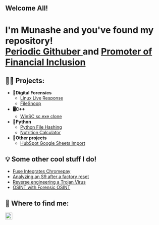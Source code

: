 ## Welcome All!

<h1> I'm Munashe and you've found my repository! <br/><a href="https://github.com/munashez98">Periodic Githuber </a> and  <a href="https://www.chromepay.io/">Promoter of Financial Inclusion</a></h1>

<h2>🧑‍💻 Projects:</h2>

- <b>🔬Digital Forensics</b>
  - [Linux Live Response](https://github.com/munashez98/Linux-Live-Response)
  - [FileSnoop](https://github.com/munashez98/FileSnoop)
- <b>🖥️C++</b>
  - [WinSC sc.exe clone](https://github.com/munashez98/WinSC) 
- <b>🐍Python</b>
  - [Python File Hashing](https://github.com/munashez98/Python-File-Hashing)
  - [Nutrition Calculator](https://github.com/munashez98/Nutrition-Calculator)
- <b>📀Other projects</b>
  - [HubSpot Google Sheets Import](https://github.com/munashez98/Hubspot-Google-Sheets-Import)

<h2>💡 Some other cool stuff I do!</h2>

- [Fuse Integrates Chromepay](https://cointelegraph.com/news/payments-platform-fuse-integrates-chromepay-to-bring-did-services-to-africa)
- [Analyzing an S9 after a factory reset](https://hopedfired.wordpress.com/2024/04/05/analyzing-the-galaxy-s9-post-factory-reset/)
- [Reverse engineering a Trojan Virus](https://hopedfired.wordpress.com/2024/05/13/reverse-engineering-a-trojan-virus/)
- [OSINT with Forensic OSINT](https://hopedfired.wordpress.com/2025/02/13/osint-investigation-with-forensic-osint/)

<h2> 🔎 Where to find me:</h2>

[<img align="left" alt="MunasheZanza | LinkedIn" width="22px" src="https://cdn.jsdelivr.net/npm/simple-icons@v3/icons/linkedin.svg" />][linkedin]


[linkedin]: https://www.linkedin.com/in/munashezanza/

<!--
**joshmadakor1/joshmadakor1** is a ✨ _special_ ✨ repository because its `README.md` (this file) appears on your GitHub profile.

Here are some ideas to get you started:

- 🔭 I’m currently working on ...
- 🌱 I’m currently learning ...
- 👯 I’m looking to collaborate on ...
- 🤔 I’m looking for help with ...
- 💬 Ask me about ...
- 📫 How to reach me: ...
- 😄 Pronouns: ...
- ⚡ Fun fact: ...
-->

